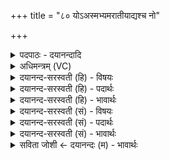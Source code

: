 +++
title = "८० योऽअस्मभ्यमरातीयाद्यश्च नो"

+++
<details><summary>पदपाठः - दयानन्दादि</summary>

यः। अ॒स्मभ्य॑म्। अ॒रा॒ती॒यात्। अ॒रा॒ति॒यादित्य॑राति॒ऽयात्। यः। च॒। नः॒। द्वेष॑ते। जनः॑। निन्दा॑त्। यः। अ॒स्मान्। धिप्सा॑त्। च॒। सर्व॑म्। तम्। भ॒स्म॒सा। कु॒रु॒। ८०।
</details>

<details><summary>अधिमन्त्रम् (VC)</summary>

- अध्यापकोपदेशकौ देवते
- नाभानेदिष्ठ ऋषिः
- अनुष्टुप्
- गान्धारः
</details>

<details><summary>दयानन्द-सरस्वती (हि) - विषयः</summary>

फिर भी वही विषय अगले मन्त्र में कहा है ॥
</details>

<details><summary>दयानन्द-सरस्वती (हि) - पदार्थः</summary>

पदार्थान्वयभाषाः -  हे सभा और सेना के स्वामिन् ! आप (यः) जो (जनः) मनुष्य (अस्मभ्यम्) हम धर्मात्माओं के लिये (अरातीयात्) शत्रुता करे (यः) जो (नः) हमारे साथ (द्वेषते) दुष्टता करे (च) और हमारी (निन्दात्) निन्दा करे (यः) जो (अस्मान्) हम को (धिप्सात्) दम्भ दिखावे (च) और हमारे साथ छल करे (तम्) उस (सर्वम्) सब को (भस्मसा) जला के सम्पूर्ण भस्म (कुरु) कीजिये ॥८० ॥
</details>

<details><summary>दयानन्द-सरस्वती (हि) - भावार्थः</summary>

भावार्थभाषाः -  अध्यापक, उपदेशक और राजपुरुषों को चाहिये कि पढ़ाने, शिक्षा, उपदेश और दण्ड से निरन्तर विरोध का विनाश करें ॥८० ॥
</details>

<details><summary>दयानन्द-सरस्वती (सं) - विषयः</summary>

पुनस्तमेव विषयमाह ॥
</details>

<details><summary>दयानन्द-सरस्वती (सं) - पदार्थः</summary>

पदार्थान्वयभाषाः -  हे सभासेनेश ! त्वं यो जनोऽस्मभ्यमरातीयाद्, यो नो द्वेषते निन्दाच्च योऽस्मान् धिप्साच्छलेच्च, तं सर्वं भस्मसा कुरु ॥८० ॥
</details>

<details><summary>दयानन्द-सरस्वती (सं) - भावार्थः</summary>

भावार्थभाषाः -  अध्यापकोपदेशकराजपुरुषाणामिदं योग्यमस्ति यदध्यापनेन शिक्षयोपदेशेन दण्डेन च विरोधस्य सततं विनाशकरणमिति ॥८० ॥
</details>

<details><summary>सविता जोशी ← दयानन्दः (म) - भावार्थः</summary>

भावार्थभाषाः -  अध्यापक, उपदेशक, राजपुरुष यांनी अध्यापन करून शिक्षणाद्वारे उपदेश करून व शिक्षा करून विरोध मोडून काढावा.
</details>